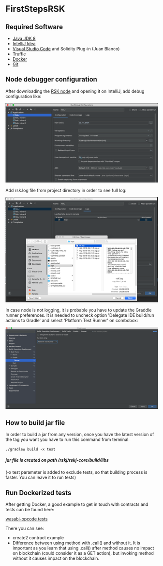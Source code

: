 # FirstStepsRSK
## Required Software

- [Java JDK 8](https://www.oracle.com/technetwork/pt/java/javase/downloads/jdk8-downloads-2133151.html)
- [IntelliJ Idea](https://www.jetbrains.com/idea/download/download-thanks.html?platform=mac&code=IIC)
- [Visual Studio Code](https://code.visualstudio.com/download) and Solidity Plug-in (Juan Blanco)
- [Truffle](https://truffleframework.com/truffle)
- [Docker](https://truffleframework.com/truffle)
- [Git](https://git-scm.com/downloads)

## Node debugger configuration

After downloading the [RSK node](https://github.com/rsksmart/rskj) and opening it on IntelliJ, add debug configuration like:

![alt text](screenshots/debug_config.png)

Add rsk.log file from project directory in order to see full log:

![alt text](screenshots/add_logs.png)

In case node is not logging, it is probable you have to update the Graddle runner preferences. It is needed to uncheck option 'Delegate IDE build/run actions to Gradle' and select 'Platform Test Runner' on combobox:

![alt text](screenshots/runner_config.png)

## How to build jar file

In order to build a jar from any version, once you have the latest version of the tag you want you have to run this command from terminal:

``` ./gradlew build -x test ``` 

##### jar file is created on path /rskj/rskj-core/build/libs

(-x test parameter is added to exclude tests, so that building process is faster. You can leave it to run tests)


## Run Dockerized tests

After getting Docker, a good example to get in touch with contracts and tests can be found here:

[wasabi-opcode tests](https://github.com/rsksmart/dockerized-network/tree/wasabi-opcodes/wasabi-opcodes)

There you can see:
  - create2 contract example
  - Difference between using method with .call() and without it. It is important as you learn that using .call() after method causes no impact on blockchain (could consider it as a GET action), but invoking method without it causes impact on the blockchain.
